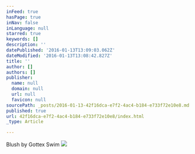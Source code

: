 ```yaml
---
inFeed: true
hasPage: true
inNav: false
inLanguage: null
starred: true
keywords: []
description: ''
datePublished: '2016-01-13T13:09:03.062Z'
dateModified: '2016-01-13T13:08:42.827Z'
title: ''
author: []
authors: []
publisher:
  name: null
  domain: null
  url: null
  favicon: null
sourcePath: _posts/2016-01-13-42f16dca-e7f2-4ac4-b184-e733f72e10e8.md
published: true
url: 42f16dca-e7f2-4ac4-b184-e733f72e10e8/index.html
_type: Article

---
```

Blush by Gottex Swim
![](https://the-grid-user-content.s3-us-west-2.amazonaws.com/8b8ff7ba-f372-427e-8daf-72183092cf46.jpg)